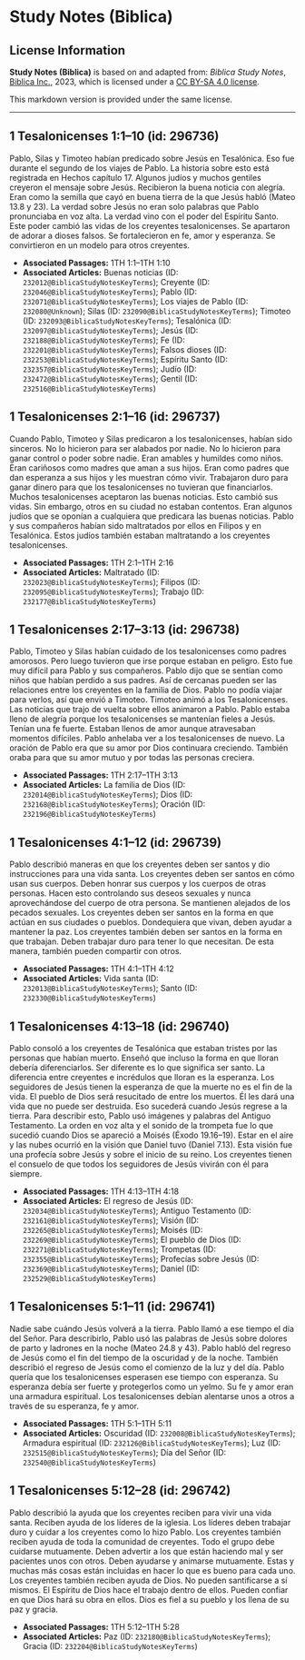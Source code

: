 # Study Notes (Biblica)

## License Information

**Study Notes (Biblica)** is based on and adapted from: _Biblica Study Notes_, [Biblica Inc.](https://www.biblica.com/), 2023, which is licensed under a [CC BY-SA 4.0 license](https://creativecommons.org/licenses/by-sa/4.0/legalcode.en).

This markdown version is provided under the same license.



--------------------------------

## 1 Tesalonicenses 1:1–10 (id: 296736)

Pablo, Silas y Timoteo habían predicado sobre Jesús en Tesalónica. Eso fue durante el segundo de los viajes de Pablo. La historia sobre esto está registrada en Hechos capítulo 17\. Algunos judíos y muchos gentiles creyeron el mensaje sobre Jesús. Recibieron la buena noticia con alegría. Eran como la semilla que cayó en buena tierra de la que Jesús habló (Mateo 13\.8 y 23\). La verdad sobre Jesús no eran solo palabras que Pablo pronunciaba en voz alta. La verdad vino con el poder del Espíritu Santo. Este poder cambió las vidas de los creyentes tesalonicenses. Se apartaron de adorar a dioses falsos. Se fortalecieron en fe, amor y esperanza. Se convirtieron en un modelo para otros creyentes.

* **Associated Passages:** 1TH 1:1–1TH 1:10
* **Associated Articles:** Buenas noticias (ID: `232012@BiblicaStudyNotesKeyTerms`); Creyente (ID: `232046@BiblicaStudyNotesKeyTerms`); Pablo (ID: `232071@BiblicaStudyNotesKeyTerms`); Los viajes de Pablo (ID: `232080@Unknown`); Silas (ID: `232090@BiblicaStudyNotesKeyTerms`); Timoteo (ID: `232093@BiblicaStudyNotesKeyTerms`); Tesalónica (ID: `232097@BiblicaStudyNotesKeyTerms`); Jesús (ID: `232188@BiblicaStudyNotesKeyTerms`); Fe (ID: `232201@BiblicaStudyNotesKeyTerms`); Falsos dioses (ID: `232253@BiblicaStudyNotesKeyTerms`); Espíritu Santo (ID: `232357@BiblicaStudyNotesKeyTerms`); Judío (ID: `232472@BiblicaStudyNotesKeyTerms`); Gentil (ID: `232516@BiblicaStudyNotesKeyTerms`)

## 1 Tesalonicenses 2:1–16 (id: 296737)

Cuando Pablo, Timoteo y Silas predicaron a los tesalonicenses, habían sido sinceros. No lo hicieron para ser alabados por nadie. No lo hicieron para ganar control o poder sobre nadie. Eran amables y humildes como niños. Eran cariñosos como madres que aman a sus hijos. Eran como padres que dan esperanza a sus hijos y les muestran cómo vivir. Trabajaron duro para ganar dinero para que los tesalonicenses no tuvieran que financiarlos. Muchos tesalonicenses aceptaron las buenas noticias. Esto cambió sus vidas. Sin embargo, otros en su ciudad no estaban contentos. Eran algunos judíos que se oponían a cualquiera que predicara las buenas noticias. Pablo y sus compañeros habían sido maltratados por ellos en Filipos y en Tesalónica. Estos judíos también estaban maltratando a los creyentes tesalonicenses.

* **Associated Passages:** 1TH 2:1–1TH 2:16
* **Associated Articles:** Maltratado (ID: `232023@BiblicaStudyNotesKeyTerms`); Filipos (ID: `232095@BiblicaStudyNotesKeyTerms`); Trabajo (ID: `232177@BiblicaStudyNotesKeyTerms`)

## 1 Tesalonicenses 2:17–3:13 (id: 296738)

Pablo, Timoteo y Silas habían cuidado de los tesalonicenses como padres amorosos. Pero luego tuvieron que irse porque estaban en peligro. Esto fue muy difícil para Pablo y sus compañeros. Pablo dijo que se sentían como niños que habían perdido a sus padres. Así de cercanas pueden ser las relaciones entre los creyentes en la familia de Dios. Pablo no podía viajar para verlos, así que envió a Timoteo. Timoteo animó a los Tesalonicenses. Las noticias que trajo de vuelta sobre ellos animaron a Pablo. Pablo estaba lleno de alegría porque los tesalonicenses se mantenían fieles a Jesús. Tenían una fe fuerte. Estaban llenos de amor aunque atravesaban momentos difíciles. Pablo anhelaba ver a los tesalonicenses de nuevo. La oración de Pablo era que su amor por Dios continuara creciendo. También oraba para que su amor mutuo y por todas las personas creciera.

* **Associated Passages:** 1TH 2:17–1TH 3:13
* **Associated Articles:** La familia de Dios (ID: `232014@BiblicaStudyNotesKeyTerms`); Dios (ID: `232168@BiblicaStudyNotesKeyTerms`); Oración (ID: `232196@BiblicaStudyNotesKeyTerms`)

## 1 Tesalonicenses 4:1–12 (id: 296739)

Pablo describió maneras en que los creyentes deben ser santos y dio instrucciones para una vida santa. Los creyentes deben ser santos en cómo usan sus cuerpos. Deben honrar sus cuerpos y los cuerpos de otras personas. Hacen esto controlando sus deseos sexuales y nunca aprovechándose del cuerpo de otra persona. Se mantienen alejados de los pecados sexuales. Los creyentes deben ser santos en la forma en que actúan en sus ciudades o pueblos. Dondequiera que vivan, deben ayudar a mantener la paz. Los creyentes también deben ser santos en la forma en que trabajan. Deben trabajar duro para tener lo que necesitan. De esta manera, también pueden compartir con otros.

* **Associated Passages:** 1TH 4:1–1TH 4:12
* **Associated Articles:** Vida santa (ID: `232013@BiblicaStudyNotesKeyTerms`); Santo (ID: `232330@BiblicaStudyNotesKeyTerms`)

## 1 Tesalonicenses 4:13–18 (id: 296740)

Pablo consoló a los creyentes de Tesalónica que estaban tristes por las personas que habían muerto. Enseñó que incluso la forma en que lloran debería diferenciarlos. Ser diferente es lo que significa ser santo. La diferencia entre creyentes e incrédulos que lloran es la esperanza. Los seguidores de Jesús tienen la esperanza de que la muerte no es el fin de la vida. El pueblo de Dios será resucitado de entre los muertos. Él les dará una vida que no puede ser destruida. Eso sucederá cuando Jesús regrese a la tierra. Para describir esto, Pablo usó imágenes y palabras del Antiguo Testamento. La orden en voz alta y el sonido de la trompeta fue lo que sucedió cuando Dios se apareció a Moisés (Éxodo 19\.16–19\). Estar en el aire y las nubes ocurrió en la visión que Daniel tuvo (Daniel 7\.13\). Esta visión fue una profecía sobre Jesús y sobre el inicio de su reino. Los creyentes tienen el consuelo de que todos los seguidores de Jesús vivirán con él para siempre.

* **Associated Passages:** 1TH 4:13–1TH 4:18
* **Associated Articles:** El regreso de Jesús (ID: `232034@BiblicaStudyNotesKeyTerms`); Antiguo Testamento (ID: `232161@BiblicaStudyNotesKeyTerms`); Visión (ID: `232265@BiblicaStudyNotesKeyTerms`); Moisés (ID: `232269@BiblicaStudyNotesKeyTerms`); El pueblo de Dios (ID: `232271@BiblicaStudyNotesKeyTerms`); Trompetas (ID: `232355@BiblicaStudyNotesKeyTerms`); Profecías sobre Jesús (ID: `232369@BiblicaStudyNotesKeyTerms`); Daniel (ID: `232529@BiblicaStudyNotesKeyTerms`)

## 1 Tesalonicenses 5:1–11 (id: 296741)

Nadie sabe cuándo Jesús volverá a la tierra. Pablo llamó a ese tiempo el día del Señor. Para describirlo, Pablo usó las palabras de Jesús sobre dolores de parto y ladrones en la noche (Mateo 24\.8 y 43\). Pablo habló del regreso de Jesús como el fin del tiempo de la oscuridad y de la noche. También describió el regreso de Jesús como el comienzo de la luz y del día. Pablo quería que los tesalonicenses esperasen ese tiempo con esperanza. Su esperanza debía ser fuerte y protegerlos como un yelmo. Su fe y amor eran una armadura espiritual. Los tesalonicenses debían alentarse unos a otros a través de su esperanza, fe y amor.

* **Associated Passages:** 1TH 5:1–1TH 5:11
* **Associated Articles:** Oscuridad (ID: `232008@BiblicaStudyNotesKeyTerms`); Armadura espiritual (ID: `232126@BiblicaStudyNotesKeyTerms`); Luz (ID: `232515@BiblicaStudyNotesKeyTerms`); Día del Señor (ID: `232540@BiblicaStudyNotesKeyTerms`)

## 1 Tesalonicenses 5:12–28 (id: 296742)

Pablo describió la ayuda que los creyentes reciben para vivir una vida santa. Reciben ayuda de los líderes de la iglesia. Los líderes deben trabajar duro y cuidar a los creyentes como lo hizo Pablo. Los creyentes también reciben ayuda de toda la comunidad de creyentes. Todo el grupo debe cuidarse mutuamente. Deben advertir a los que están haciendo mal y ser pacientes unos con otros. Deben ayudarse y animarse mutuamente. Estas y muchas más cosas están incluidas en hacer lo que es bueno para cada uno. Los creyentes también reciben ayuda de Dios. No pueden santificarse a sí mismos. El Espíritu de Dios hace el trabajo dentro de ellos. Pueden confiar en que Dios hará su obra en ellos. Dios es fiel a su pueblo y los llena de su paz y gracia.

* **Associated Passages:** 1TH 5:12–1TH 5:28
* **Associated Articles:** Paz (ID: `232180@BiblicaStudyNotesKeyTerms`); Gracia (ID: `232204@BiblicaStudyNotesKeyTerms`)

